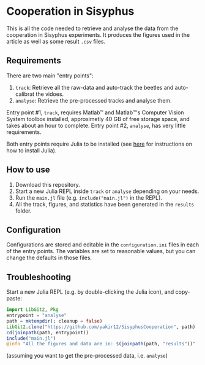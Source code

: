 # Cooperation in Sisyphus
This is all the code needed to retrieve and analyse the data from the cooperation in Sisyphus experiments. It produces the figures used in the article as well as some result `.csv` files.

## Requirements
There are two main "entry points":
1. `track`: Retrieve all the raw-data and auto-track the beetles and auto-calibrat the vidoes.
2. `analyse`: Retrieve the pre-processed tracks and analyse them.

Entry point #1, `track`, requires Matlab™ and Matlab™'s Computer Vision System toolbox installed, approximetly 40 GB of free storage space, and takes about an hour to complete. Entry point #2, `analyse`, has very little requirements. 

Both entry points require Julia to be installed (see [here](https://julialang.org/downloads/) for instructions on how to install Julia).

## How to use
1. Download this repository.
2. Start a new Julia REPL inside `track` or `analyse` depending on your needs.
3. Run the `main.jl` file (e.g. `include("main.jl")` in the REPL).
4. All the track, figures, and statistics have been generated in the `results` folder.

## Configuration
Configurations are stored and editable in the `configuration.ini` files in each of the entry points. The variables are set to reasonable values, but you can change the defaults in those files.

## Troubleshooting
Start a new Julia REPL (e.g. by double-clicking the Julia icon), and copy-paste:
```julia
import LibGit2, Pkg
entrypoint = "analyse"
path = mktempdir(; cleanup = false)
LibGit2.clone("https://github.com/yakir12/SisyphusCooperation", path) 
cd(joinpath(path, entrypoint))
include("main.jl")
@info "All the figures and data are in: $(joinpath(path, "results"))"
```
(assuming you want to get the pre-processed data, i.e. `analyse`)
